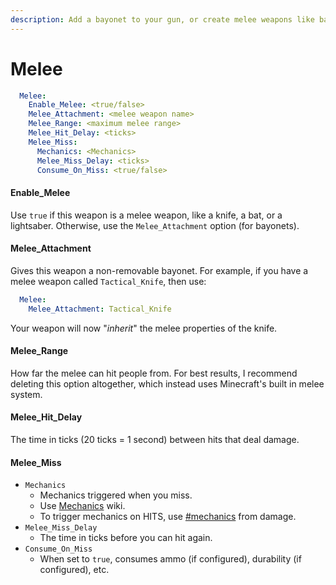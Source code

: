 ```yaml
---
description: Add a bayonet to your gun, or create melee weapons like baseball bats
---
```


# Melee

```yaml
  Melee:
    Enable_Melee: <true/false>
    Melee_Attachment: <melee weapon name>
    Melee_Range: <maximum melee range>
    Melee_Hit_Delay: <ticks>
    Melee_Miss:
      Mechanics: <Mechanics>
      Melee_Miss_Delay: <ticks>
      Consume_On_Miss: <true/false>
```

#### Enable\_Melee

Use `true` if this weapon is a melee weapon, like a knife, a bat, or a lightsaber. Otherwise, use the `Melee_Attachment` option (for bayonets).&#x20;

#### Melee\_Attachment

Gives this weapon a non-removable bayonet. For example, if you have a melee weapon called `Tactical_Knife`, then use:

```yaml
  Melee:
    Melee_Attachment: Tactical_Knife
```

Your weapon will now "_inherit_" the melee properties of the knife.

#### Melee\_Range

How far the melee can hit people from. For best results, I recommend deleting this option altogether, which instead uses Minecraft's built in melee system.

#### Melee\_Hit\_Delay

The time in ticks (20 ticks = 1 second) between hits that deal damage.&#x20;

#### Melee\_Miss

* `Mechanics`
  * Mechanics triggered when you miss.
  * Use [Mechanics](https://app.gitbook.com/o/MgHAZkcfIhs3YcmBjk2r/s/hz7yMxlL81NxAT44nraH/ "mention") wiki.
  * To trigger mechanics on HITS, use [#mechanics](damage/#mechanics "mention") from damage.&#x20;
* `Melee_Miss_Delay`
  * The time in ticks before you can hit again.
* `Consume_On_Miss`
  * When set to `true`, consumes ammo (if configured), durability (if configured), etc.
